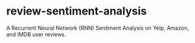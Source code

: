 # review-sentiment-analysis
A Recurrent Neural Network (RNN) Sentiment Analysis on Yelp, Amazon, and IMDB user reviews.
